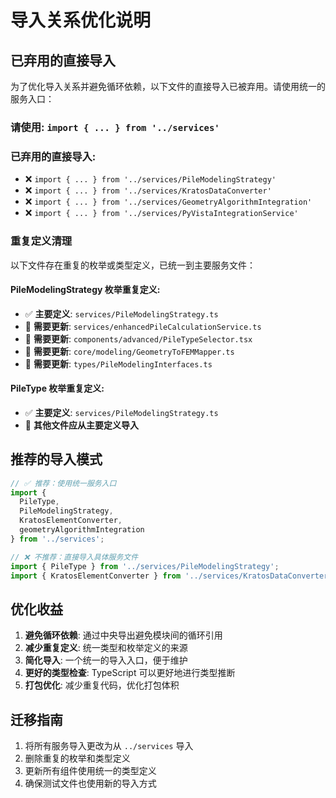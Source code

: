 # 导入关系优化说明

## 已弃用的直接导入

为了优化导入关系并避免循环依赖，以下文件的直接导入已被弃用。请使用统一的服务入口：

### 请使用: `import { ... } from '../services'`

### 已弃用的直接导入:

- ❌ `import { ... } from '../services/PileModelingStrategy'`
- ❌ `import { ... } from '../services/KratosDataConverter'`
- ❌ `import { ... } from '../services/GeometryAlgorithmIntegration'`
- ❌ `import { ... } from '../services/PyVistaIntegrationService'`

### 重复定义清理

以下文件存在重复的枚举或类型定义，已统一到主要服务文件：

#### PileModelingStrategy 枚举重复定义:
- ✅ **主要定义**: `services/PileModelingStrategy.ts`
- 🔄 **需要更新**: `services/enhancedPileCalculationService.ts`
- 🔄 **需要更新**: `components/advanced/PileTypeSelector.tsx`
- 🔄 **需要更新**: `core/modeling/GeometryToFEMMapper.ts`
- 🔄 **需要更新**: `types/PileModelingInterfaces.ts`

#### PileType 枚举重复定义:
- ✅ **主要定义**: `services/PileModelingStrategy.ts`
- 🔄 **其他文件应从主要定义导入**

## 推荐的导入模式

```typescript
// ✅ 推荐：使用统一服务入口
import { 
  PileType, 
  PileModelingStrategy,
  KratosElementConverter,
  geometryAlgorithmIntegration 
} from '../services';

// ❌ 不推荐：直接导入具体服务文件
import { PileType } from '../services/PileModelingStrategy';
import { KratosElementConverter } from '../services/KratosDataConverter';
```

## 优化收益

1. **避免循环依赖**: 通过中央导出避免模块间的循环引用
2. **减少重复定义**: 统一类型和枚举定义的来源
3. **简化导入**: 一个统一的导入入口，便于维护
4. **更好的类型检查**: TypeScript 可以更好地进行类型推断
5. **打包优化**: 减少重复代码，优化打包体积

## 迁移指南

1. 将所有服务导入更改为从 `../services` 导入
2. 删除重复的枚举和类型定义
3. 更新所有组件使用统一的类型定义
4. 确保测试文件也使用新的导入方式